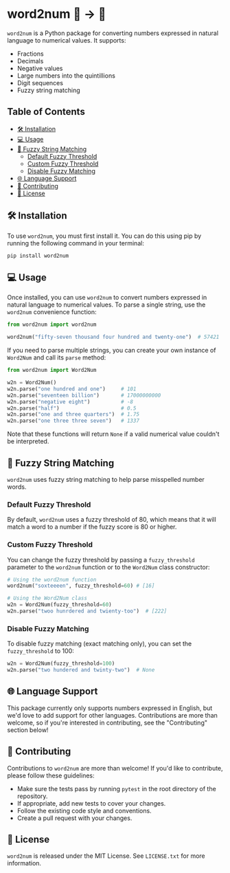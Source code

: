 # word2num 💬 → 🔢 <!-- omit in toc -->

`word2num` is a Python package for converting numbers expressed in natural language to numerical values. It supports:

- Fractions
- Decimals
- Negative values
- Large numbers into the quintillions
- Digit sequences
- Fuzzy string matching

## Table of Contents <!-- omit in toc -->
- [🛠️ Installation](#️-installation)
- [💻 Usage](#-usage)
- [🐻 Fuzzy String Matching](#-fuzzy-string-matching)
  - [Default Fuzzy Threshold](#default-fuzzy-threshold)
  - [Custom Fuzzy Threshold](#custom-fuzzy-threshold)
  - [Disable Fuzzy Matching](#disable-fuzzy-matching)
- [🌐 Language Support](#-language-support)
- [🤝 Contributing](#-contributing)
- [📃 License](#-license)


## 🛠️ Installation

To use `word2num`, you must first install it. You can do this using pip by running the following command in your terminal:

```
pip install word2num
```

## 💻 Usage

Once installed, you can use `word2num` to convert numbers expressed in natural language to numerical values. To parse a single string, use the `word2num` convenience function:

```python
from word2num import word2num

word2num("fifty-seven thousand four hundred and twenty-one")  # 57421
```

If you need to parse multiple strings, you can create your own instance of `Word2Num` and call its `parse` method:

```python
from word2num import Word2Num

w2n = Word2Num()
w2n.parse("one hundred and one")     # 101
w2n.parse("seventeen billion")       # 17000000000
w2n.parse("negative eight")          # -8
w2n.parse("half")                    # 0.5
w2n.parse("one and three quarters")  # 1.75
w2n.parse("one three three seven")   # 1337
```

Note that these functions will return `None` if a valid numerical value couldn't be interpreted.

## 🐻 Fuzzy String Matching

`word2num` uses fuzzy string matching to help parse misspelled number words.

### Default Fuzzy Threshold

By default, `word2num` uses a fuzzy threshold of 80, which means that it will match a word to a number if the fuzzy score is 80 or higher.

### Custom Fuzzy Threshold

You can change the fuzzy threshold by passing a `fuzzy_threshold` parameter to the `word2num` function or to the `Word2Num` class constructor:

```python
# Using the word2num function
word2num("soxteeeen", fuzzy_threshold=60) # [16]

# Using the Word2Num class
w2n = Word2Num(fuzzy_threshold=60)
w2n.parse("twoo hunrdered and twienty-too")  # [222]
```

### Disable Fuzzy Matching

To disable fuzzy matching (exact matching only), you can set the `fuzzy_threshold` to 100:

```python
w2n = Word2Num(fuzzy_threshold=100)
w2n.parse("two hundered and twinty-two")  # None
```

## 🌐 Language Support

This package currently only supports numbers expressed in English, but we'd love to add support for other languages. Contributions are more than welcome, so if you're interested in contributing, see the "Contributing" section below!

## 🤝 Contributing

Contributions to `word2num` are more than welcome! If you'd like to contribute, please follow these guidelines:

- Make sure the tests pass by running `pytest` in the root directory of the repository.
- If appropriate, add new tests to cover your changes.
- Follow the existing code style and conventions.
- Create a pull request with your changes.

## 📃 License

`word2num` is released under the MIT License. See `LICENSE.txt` for more information.
